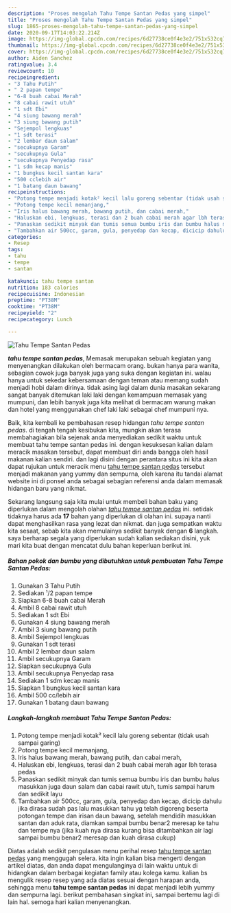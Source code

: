 ```yaml
---
description: "Proses mengolah Tahu Tempe Santan Pedas yang simpel"
title: "Proses mengolah Tahu Tempe Santan Pedas yang simpel"
slug: 1865-proses-mengolah-tahu-tempe-santan-pedas-yang-simpel
date: 2020-09-17T14:03:22.214Z
image: https://img-global.cpcdn.com/recipes/6d27738ce0f4e3e2/751x532cq70/tahu-tempe-santan-pedas-foto-resep-utama.jpg
thumbnail: https://img-global.cpcdn.com/recipes/6d27738ce0f4e3e2/751x532cq70/tahu-tempe-santan-pedas-foto-resep-utama.jpg
cover: https://img-global.cpcdn.com/recipes/6d27738ce0f4e3e2/751x532cq70/tahu-tempe-santan-pedas-foto-resep-utama.jpg
author: Aiden Sanchez
ratingvalue: 3.4
reviewcount: 10
recipeingredient:
- "3 Tahu Putih"
- " 2 papan tempe"
- "6-8 buah cabai Merah"
- "8 cabai rawit utuh"
- "1 sdt Ebi"
- "4 siung bawang merah"
- "3 siung bawang putih"
- "Sejempol lengkuas"
- "1 sdt terasi"
- "2 lembar daun salam"
- "secukupnya Garam"
- "secukupnya Gula"
- "secukupnya Penyedap rasa"
- "1 sdm kecap manis"
- "1 bungkus kecil santan kara"
- "500 cclebih air"
- "1 batang daun bawang"
recipeinstructions:
- "Potong tempe menjadi kotak² kecil lalu goreng sebentar (tidak usah sampai garing)"
- "Potong tempe kecil memanjang,"
- "Iris halus bawang merah, bawang putih, dan cabai merah,"
- "Haluskan ebi, lengkuas, terasi dan 2 buah cabai merah agar lbh terasa pedas"
- "Panaskan sedikit minyak dan tumis semua bumbu iris dan bumbu halus masukkan juga daun salam dan cabai rawit utuh, tumis sampai harum dan sedikit layu"
- "Tambahkan air 500cc, garam, gula, penyedap dan kecap, dicicip dahulu jika dirasa sudah pas lalu masukkan tahu yg telah digoreng beserta potongan tempe dan irisan daun bawang, setelah mendidih masukkan santan dan aduk rata, diamkan sampai bumbu benar2 meresap ke tahu dan tempe nya (jika kuah nya dirasa kurang bisa ditambahkan air lagi sampai bumbu benar2 meresap dan kuah dirasa cukup)"
categories:
- Resep
tags:
- tahu
- tempe
- santan

katakunci: tahu tempe santan 
nutrition: 183 calories
recipecuisine: Indonesian
preptime: "PT38M"
cooktime: "PT38M"
recipeyield: "2"
recipecategory: Lunch

---
```



![Tahu Tempe Santan Pedas](https://img-global.cpcdn.com/recipes/6d27738ce0f4e3e2/751x532cq70/tahu-tempe-santan-pedas-foto-resep-utama.jpg)

<b><i>tahu tempe santan pedas</i></b>, Memasak merupakan sebuah kegiatan yang menyenangkan dilakukan oleh bermacam orang. bukan hanya para wanita, sebagian cowok juga banyak juga yang suka dengan kegiatan ini. walau hanya untuk sekedar kebersamaan dengan teman atau memang sudah menjadi hobi dalam dirinya. tidak asing lagi dalam dunia masakan sekarang sangat banyak ditemukan laki laki dengan kemampuan memasak yang mumpuni, dan lebih banyak juga kita melihat di bermacam warung makan dan hotel yang menggunakan chef laki laki sebagai chef mumpuni nya.

Baik, kita kembali ke pembahasan resep hidangan <i>tahu tempe santan pedas</i>. di tengah tengah kesibukan kita, mungkin akan terasa membahagiakan bila sejenak anda menyediakan sedikit waktu untuk membuat tahu tempe santan pedas ini. dengan kesuksesan kalian dalam meracik masakan tersebut, dapat membuat diri anda bangga oleh hasil makanan kalian sendiri. dan lagi disini dengan perantara situs ini kita akan dapat rujukan untuk meracik menu <u>tahu tempe santan pedas</u> tersebut menjadi makanan yang yummy dan sempurna, oleh karena itu tandai alamat website ini di ponsel anda sebagai sebagian referensi anda dalam memasak hidangan baru yang nikmat.




Sekarang langsung saja kita mulai untuk membeli bahan baku yang diperlukan dalam mengolah olahan <u><i>tahu tempe santan pedas</i></u> ini. setidak tidaknya harus ada <b>17</b> bahan yang diperlukan di olahan ini. supaya nanti dapat menghasilkan rasa yang lezat dan nikmat. dan juga sempatkan waktu kita sesaat, sebab kita akan memulainya sedikit banyak dengan <b>6</b> langkah. saya berharap segala yang diperlukan sudah kalian sediakan disini, yuk mari kita buat dengan mencatat dulu bahan keperluan berikut ini.

<!--inarticleads1-->

##### Bahan pokok dan bumbu yang dibutuhkan untuk pembuatan Tahu Tempe Santan Pedas:

1. Gunakan 3 Tahu Putih
1. Sediakan  ¹/2 papan tempe
1. Siapkan 6-8 buah cabai Merah
1. Ambil 8 cabai rawit utuh
1. Sediakan 1 sdt Ebi
1. Gunakan 4 siung bawang merah
1. Ambil 3 siung bawang putih
1. Ambil Sejempol lengkuas
1. Gunakan 1 sdt terasi
1. Ambil 2 lembar daun salam
1. Ambil secukupnya Garam
1. Siapkan secukupnya Gula
1. Ambil secukupnya Penyedap rasa
1. Sediakan 1 sdm kecap manis
1. Siapkan 1 bungkus kecil santan kara
1. Ambil 500 cc/lebih air
1. Gunakan 1 batang daun bawang




<!--inarticleads2-->

##### Langkah-langkah membuat Tahu Tempe Santan Pedas:

1. Potong tempe menjadi kotak² kecil lalu goreng sebentar (tidak usah sampai garing)
1. Potong tempe kecil memanjang,
1. Iris halus bawang merah, bawang putih, dan cabai merah,
1. Haluskan ebi, lengkuas, terasi dan 2 buah cabai merah agar lbh terasa pedas
1. Panaskan sedikit minyak dan tumis semua bumbu iris dan bumbu halus masukkan juga daun salam dan cabai rawit utuh, tumis sampai harum dan sedikit layu
1. Tambahkan air 500cc, garam, gula, penyedap dan kecap, dicicip dahulu jika dirasa sudah pas lalu masukkan tahu yg telah digoreng beserta potongan tempe dan irisan daun bawang, setelah mendidih masukkan santan dan aduk rata, diamkan sampai bumbu benar2 meresap ke tahu dan tempe nya (jika kuah nya dirasa kurang bisa ditambahkan air lagi sampai bumbu benar2 meresap dan kuah dirasa cukup)




Diatas adalah sedikit pengulasan menu perihal resep <u>tahu tempe santan pedas</u> yang menggugah selera. kita ingin kalian bisa mengerti dengan artikel diatas, dan anda dapat mengulanginya di lain waktu untuk di hidangkan dalam berbagai kegiatan family atau kolega kamu. kalian bs mengulik resep resep yang ada diatas sesuai dengan harapan anda, sehingga menu <b>tahu tempe santan pedas</b> ini dapat menjadi lebih yummy dan sempurna lagi. berikut pembahasan singkat ini, sampai bertemu lagi di lain hal. semoga hari kalian menyenangkan.
